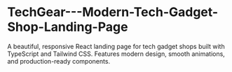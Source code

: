 # TechGear---Modern-Tech-Gadget-Shop-Landing-Page
A beautiful, responsive React landing page for tech gadget shops built with TypeScript and Tailwind CSS. Features modern design, smooth animations, and production-ready components.
